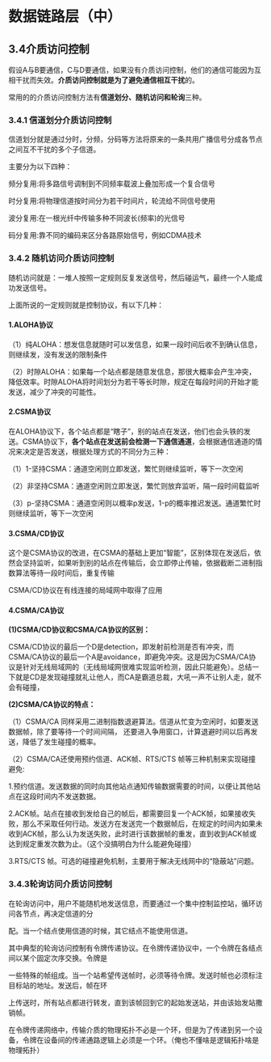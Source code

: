 # 数据链路层（中）

## 3.4介质访问控制

假设A与B要通信，C与D要通信，如果没有介质访问控制，他们的通信可能因为互相干扰而失效。**介质访问控制就是为了避免通信相互干扰**的。

常用的的介质访问控制方法有**信道划分、随机访问和轮询**三种。

### 3.4.1 信道划分介质访问控制

信道划分就是通过分时，分频，分码等方法将原来的一条共用广播信号分成各节点之间互不干扰的多个子信道。

主要分为以下四种：

频分复用:将多路信号调制到不同频率载波上叠加形成一个复合信号

时分复用:将物理信道按时间分为若干时间片，轮流给不同信号使用

波分复用:在一根光纤中传输多种不同波长(频率)的光信号

码分复用:靠不同的编码来区分各路原始信号，例如CDMA技术

### 3.4.2 随机访问介质访问控制

随机访问就是：一堆人按照一定规则反复发送信号，然后碰运气，最终一个人能成功发送信号。

上面所说的一定规则就是控制协议，有以下几种：

#### 1.ALOHA协议

（1）纯ALOHA：想发信息就随时可以发信息，如果一段时间后收不到确认信息，则继续发，没有发送的限制条件

（2）时隙ALOHA：如果每一个站点都是随意发信息，那很大概率会产生冲突，降低效率。时隙ALOHA将时间划分为若干等长时隙，规定在每段时间的开始才能发送，减少了冲突的可能性。

#### 2.CSMA协议

​	在ALOHA协议下，各个站点都是“瞎子”，别的站点在发送，他们也会头铁的发送。CSMA协议下，**各个站点在发送前会检测一下通信通道**，会根据通信通道的情况来决定是否发送，根据处理方式的不同分为三种：

（1）1-坚持CSMA：通道空闲则立即发送，繁忙则继续监听，等下一次空闲

（2）非坚持CSMA：通道空闲则立即发送，繁忙则放弃监听，隔一段时间载监听

（3）p-坚持CSMA：通道空闲则以概率p发送，1-p的概率推迟发送。通道繁忙时则继续监听，等下一次空闲

#### 3.CSMA/CD协议

 这个是CSMA协议的改进，在CSMA的基础上更加“智能”，区别体现在发送后，依然会坚持监听，如果听到别的站点在传输后，会立即停止传输，依据截断二进制指数算法等待一段时间后，重复传输

CSMA/CD协议在有线连接的局域网中取得了应用

#### 4.CSMA/CA协议

**(1)CSMA/CD协议和CSMA/CA协议的区别：**

CSMA/CD协议的最后一个D是detection，即发射前检测是否有冲突，而CSMA/CA协议的最后一个A是avoidance，即避免冲突。这是因为CSMA/CA协议是针对无线局域网的（无线局域网很难实现监听检测，因此只能避免）。总结一下就是CD是发现碰撞就礼让他人，而CA是霸道总裁，大吼一声不让别人走，就不会有碰撞，

**(2)CSMA/CA协议的特点：**

（1）CSMA/CA 同样采用二进制指数退避算法。信道从忙变为空闲时，如要发送数据帧，除了要等待一个时间间隔， 还要进入争用窗口，计算退避时间以后再发送，降低了发生碰撞的概率。

（2）CSMA/CA还使用预约信道、ACK帧、RTS/CTS 帧等三种机制来实现碰撞避免:

1.预约信道。发送数据的同时向其他站点通知传输数据需要的时间，以便让其他站点在这段时间内不发送数据。

2.ACK帧。站点在接收到发给自己的帧后，都需要回复一个ACK帧，如果接收失败，那么不采取任何行动。发送方在发送完一个数据帧后，在规定的时间内如果未收到ACK帧，那么认为发送失败，此时进行该数据帧的重发，直到收到ACK帧或达到规定重发次数为止。（这个没搞明白为什么能避免碰撞）

3.RTS/CTS 帧。可选的碰撞避免机制，主要用于解决无线网中的“隐蔽站”问题。 

### 3.4.3轮询访问介质访问控制

在轮询访问中，用户不能随机地发送信息，而要通过一个集中控制监控站，循环访问各节点，再决定信道的分

配。当一个结点使用信道的时候，其它结点不能使用信道。

其中典型的轮询访问控制有令牌传递协议。在令牌传递协议中，一个令牌在各结点间以某个固定次序交换。令牌是

一些特殊的帧组成。当一个站希望传送帧时，必须等待令牌。发送时帧也必须标注目标站的地址。发送后，帧在环

上传送时，所有站点都进行转发，直到该帧回到它的起始发送站，并由该始发站撒销帧。

  在令牌传递网络中，传输介质的物理拓扑不必是一个环，但是为了传递到另一个设备，令牌在设备间的传递通路逻辑上必须是一个环。（俺也不懂啥是逻辑拓扑啥是物理拓扑）

  